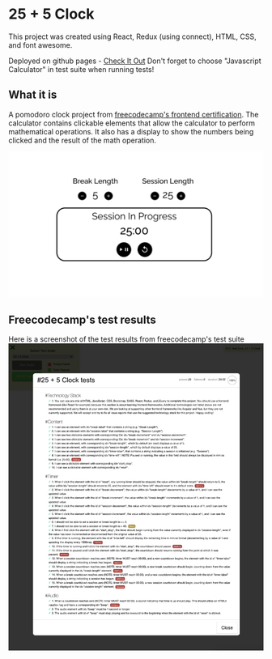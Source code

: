 # 25 + 5 Clock

This project was created using React, Redux (using connect), HTML, CSS, and font awesome.

Deployed on github pages - [Check It Out](https://natalievasquez11.github.io/pomodoro-clock/)
Don't forget to choose "Javascript Calculator" in test suite when running tests!

## What it is

A pomodoro clock project from [freecodecamp's frontend certification](https://www.freecodecamp.org/learn/front-end-development-libraries/front-end-development-libraries-projects/build-a-25--5-clock). The calculator contains clickable elements that allow the calculator to perform mathematical operations. It also has a display to show the numbers being clicked and the result of the math operation.

![project-img](./src/images/project-img.png)

## Freecodecamp's test results

Here is a screenshot of the test results from freecodecamp's test suite
![screenshot](./src/images/test-results.png)